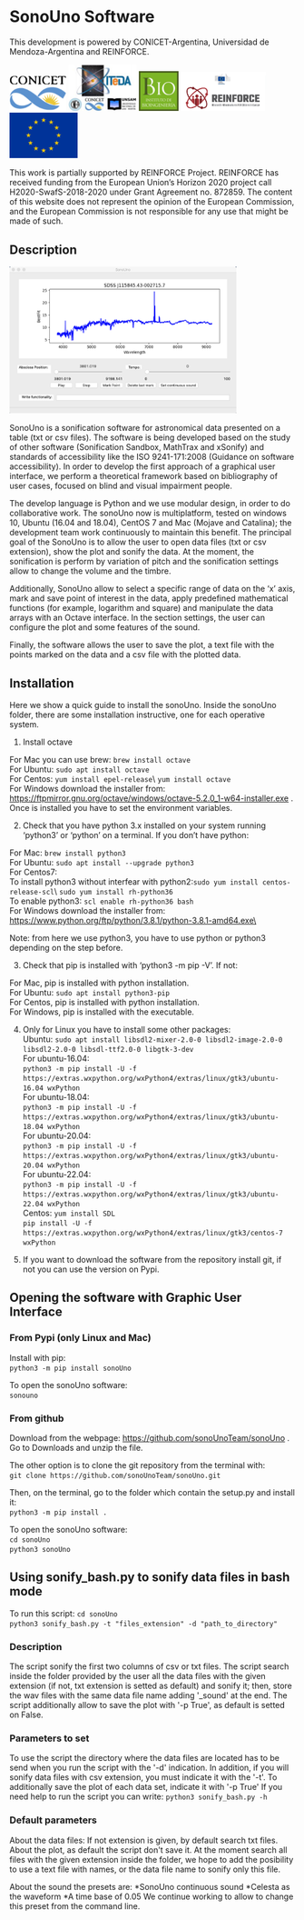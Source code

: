 # SonoUno Software

This development is powered by CONICET-Argentina, Universidad de Mendoza-Argentina and REINFORCE.

<Img src="logos/logo_conicet.png" width="100"> <Img src="logos/iteda.jpeg" width="120"> <Img src="logos/ibio.jpeg" width="70"> <Img src="logos/reinforce.png" width="150"> <Img src="logos/eulogo.png" width="120">

This work is partially supported by REINFORCE Project. REINFORCE has received funding from the European Union’s Horizon 2020 project call H2020-SwafS-2018-2020 under Grant Agreement no. 872859. The content of this website does not represent the opinion of the European Commission, and the European Commission is not responsible for any use that might be made of such.

## Description

<Img src="screenshot/main_screen_2021-01-29.png" width="400">

SonoUno is a sonification software for astronomical data presented on a table (txt or csv files). The software is being developed based on the study of other software (Sonification Sandbox, MathTrax and xSonify) and standards of accessibility like the ISO 9241-171:2008 (Guidance on software accessibility). In order to develop the first approach of a graphical user interface, we perform a theoretical framework based on bibliography of user cases, focused on blind and visual impairment people.

The develop language is Python and we use modular design, in order to do collaborative work. The sonoUno now is multiplatform, tested on windows 10, Ubuntu (16.04 and 18.04), CentOS 7 and Mac (Mojave and Catalina); the development team work continuously to maintain this benefit. The principal goal of the SonoUno is to allow the user to open data files (txt or csv extension), show the plot and sonify the data. At the moment, the sonification is perform by variation of pitch and the sonification settings allow to change the volume and the timbre.

Additionally, SonoUno allow to select a specific range of data on the ‘x’ axis, mark and save point of interest in the data, apply predefined mathematical functions (for example, logarithm and square) and manipulate the data arrays with an Octave interface. In the section settings, the user can configure the plot and some features of the sound.

Finally, the software allows the user to save the plot, a text file with the points marked on the data and a csv file with the plotted data.

## Installation

Here we show a quick guide to install the sonoUno. Inside the sonoUno folder, there are some installation instructive, one for each operative system.

1.	Install octave

For Mac you can use brew: ```brew install octave```\
For Ubuntu: ```sudo apt install octave```\
For Centos: ```yum install epel-release```\ ```yum install octave```\
For Windows download the installer from: https://ftpmirror.gnu.org/octave/windows/octave-5.2.0_1-w64-installer.exe . Once is installed you have to set the environment variables.

2.	Check that you have python 3.x installed on your system running ‘python3’ or ‘python’ on a terminal. If you don’t have python:

For Mac: ```brew install python3```\
For Ubuntu: ```sudo apt install --upgrade python3```\
For Centos7: \
  To install python3 without interfear with python2:```sudo yum install centos-release-scl```\ ```sudo yum install rh-python36```\
  To enable python3: ```scl enable rh-python36 bash```\
For Windows download the installer from: https://www.python.org/ftp/python/3.8.1/python-3.8.1-amd64.exe\

Note: from here we use python3, you have to use python or python3 depending on the step before.

3.	Check that pip is installed with ‘python3 -m pip -V’. If not:

For Mac, pip is installed with python installation.\
For Ubuntu: ```sudo apt install python3-pip```\
For Centos, pip is installed with python installation.\
For Windows, pip is installed with the executable.

4.  Only for Linux you have to install some other packages:\
Ubuntu: ```sudo apt install libsdl2-mixer-2.0-0 libsdl2-image-2.0-0 libsdl2-2.0-0 libsdl-ttf2.0-0 libgtk-3-dev```\
  For ubuntu-16.04:\
```python3 -m pip install -U -f https://extras.wxpython.org/wxPython4/extras/linux/gtk3/ubuntu-16.04 wxPython```\
  For ubuntu-18.04:\
```python3 -m pip install -U -f https://extras.wxpython.org/wxPython4/extras/linux/gtk3/ubuntu-18.04 wxPython```\
  For ubuntu-20.04:\
```python3 -m pip install -U -f https://extras.wxpython.org/wxPython4/extras/linux/gtk3/ubuntu-20.04 wxPython```\
  For ubuntu-22.04:\
```python3 -m pip install -U -f https://extras.wxpython.org/wxPython4/extras/linux/gtk3/ubuntu-22.04 wxPython```\
Centos: ```yum install SDL```\
```pip install -U -f https://extras.wxpython.org/wxPython4/extras/linux/gtk3/centos-7 wxPython```

5.	If you want to download the software from the repository install git, if not you can use the version on Pypi.

## Opening the software with Graphic User Interface

### From Pypi (only Linux and Mac)

Install with pip:\
```python3 -m pip install sonoUno```

To open the sonoUno software:\
```sonouno```

### From github

Download from the webpage: https://github.com/sonoUnoTeam/sonoUno . Go to Downloads and unzip the file.


The other option is to clone the git repository from the terminal with:\
```git clone https://github.com/sonoUnoTeam/sonoUno.git```

Then, on the terminal, go to the folder which contain the setup.py and install it:\
```python3 -m pip install .```

To open the sonoUno software:\
```cd sonoUno```\
```python3 sonoUno```

## Using sonify_bash.py to sonify data files in bash mode

To run this script:
```cd sonoUno```\
```python3 sonify_bash.py -t "files_extension" -d "path_to_directory"```

### Description

The script sonify the first two columns of csv or txt files. The script search inside the folder provided by the user all the data files with the given extension (if not, txt extension is setted as default) and sonify it; then, store the wav files with the same data file name adding '_sound' at the end.
  The script additionally allow to save the plot with '-p True', as default is setted on False.

### Parameters to set

To use the script the directory where the data files are located has to be send when you run the script with the '-d' indication.
In addition, if you will sonify data files with csv extension, you must indicate it with the '-t'. 
To additionally save the plot of each data set, indicate it with '-p True'
If you need help to run the script you can write:
```python3 sonify_bash.py -h```

### Default parameters

About the data files:
    If not extension is given, by default search txt files.
    About the plot, as default the script don't save it.
    At the moment search all files with the given extension inside the folder, we hope to add the posibility to use a text file with names, or the data file name to sonify only this file.
    
About the sound the presets are:
    *SonoUno continuous sound
    *Celesta as the waveform
    *A time base of 0.05
    We continue working to allow to change this preset from the command line.
    
